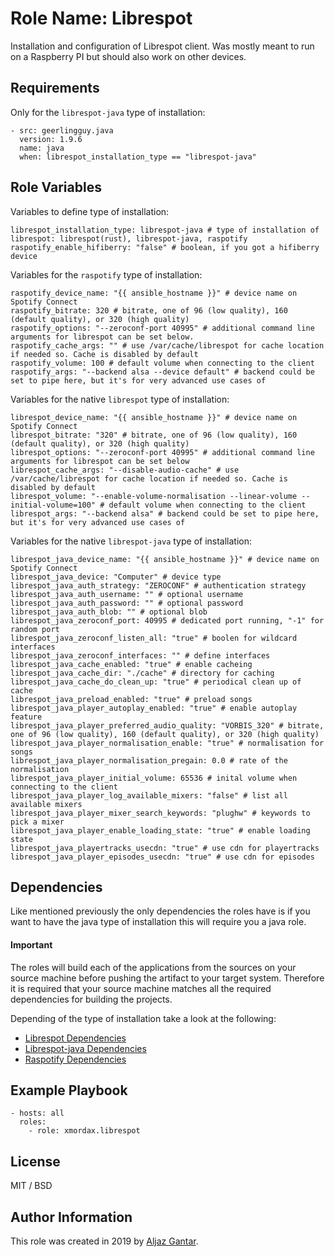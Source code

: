 Role Name: Librespot
=========

Installation and configuration of Librespot client. Was mostly meant to run on a Raspberry PI but should also work on
other devices.

Requirements
------------

Only for the ```librespot-java``` type of installation:
```
- src: geerlingguy.java
  version: 1.9.6
  name: java
  when: librespot_installation_type == "librespot-java"
```

Role Variables
--------------
Variables to define type of installation:
```
librespot_installation_type: librespot-java # type of installation of librespot: librespot(rust), librespot-java, raspotify
raspotify_enable_hifiberry: "false" # boolean, if you got a hifiberry device
```
Variables for the ```raspotify``` type of installation:
```
raspotify_device_name: "{{ ansible_hostname }}" # device name on Spotify Connect
raspotify_bitrate: 320 # bitrate, one of 96 (low quality), 160 (default quality), or 320 (high quality)
raspotify_options: "--zeroconf-port 40995" # additional command line arguments for librespot can be set below.
raspotify_cache_args: "" # use /var/cache/librespot for cache location if needed so. Cache is disabled by default
raspotify_volume: 100 # default volume when connecting to the client
raspotify_args: "--backend alsa --device default" # backend could be set to pipe here, but it's for very advanced use cases of
```
Variables for the native ```librespot``` type of installation:
```
librespot_device_name: "{{ ansible_hostname }}" # device name on Spotify Connect
librespot_bitrate: "320" # bitrate, one of 96 (low quality), 160 (default quality), or 320 (high quality)
librespot_options: "--zeroconf-port 40995" # additional command line arguments for librespot can be set below
librespot_cache_args: "--disable-audio-cache" # use /var/cache/librespot for cache location if needed so. Cache is disabled by default
librespot_volume: "--enable-volume-normalisation --linear-volume --initial-volume=100" # default volume when connecting to the client
librespot_args: "--backend alsa" # backend could be set to pipe here, but it's for very advanced use cases of
```
Variables for the native ```librespot-java``` type of installation:
```
librespot_java_device_name: "{{ ansible_hostname }}" # device name on Spotify Connect
librespot_java_device: "Computer" # device type
librespot_java_auth_strategy: "ZEROCONF" # authentication strategy
librespot_java_auth_username: "" # optional username
librespot_java_auth_password: "" # optional password
librespot_java_auth_blob: "" # optional blob
librespot_java_zeroconf_port: 40995 # dedicated port running, "-1" for random port
librespot_java_zeroconf_listen_all: "true" # boolen for wildcard interfaces
librespot_java_zeroconf_interfaces: "" # define interfaces
librespot_java_cache_enabled: "true" # enable cacheing
librespot_java_cache_dir: "./cache" # directory for caching
librespot_java_cache_do_clean_up: "true" # periodical clean up of cache
librespot_java_preload_enabled: "true" # preload songs
librespot_java_player_autoplay_enabled: "true" # enable autoplay feature
librespot_java_player_preferred_audio_quality: "VORBIS_320" # bitrate, one of 96 (low quality), 160 (default quality), or 320 (high quality)
librespot_java_player_normalisation_enable: "true" # normalisation for songs
librespot_java_player_normalisation_pregain: 0.0 # rate of the normalisation
librespot_java_player_initial_volume: 65536 # inital volume when connecting to the client
librespot_java_player_log_available_mixers: "false" # list all available mixers
librespot_java_player_mixer_search_keywords: "plughw" # keywords to pick a mixer
librespot_java_player_enable_loading_state: "true" # enable loading state
librespot_java_playertracks_usecdn: "true" # use cdn for playertracks
librespot_java_player_episodes_usecdn: "true" # use cdn for episodes
```

Dependencies
------------

Like mentioned previously the only dependencies the roles have is if you want to have the java type of installation this
will require you a java role. 

#### Important
The roles will build each of the applications from the sources on your source machine before pushing the artifact to 
your target system. Therefore it is required that your source machine matches all the required dependencies for building
the projects.

Depending of the type of installation take a look at the following:
* [Librespot Dependencies](https://github.com/librespot-org/librespot#building)
* [Librespot-java Dependencies](https://github.com/librespot-org/librespot-java#build-it)
* [Raspotify Dependencies](https://github.com/dtcooper/raspotify#building-the-package-yourself)

Example Playbook
----------------

    - hosts: all
      roles:
        - role: xmordax.librespot

License
-------

MIT / BSD

Author Information
------------------

This role was created in 2019 by [Aljaz Gantar](https://github.com/xMordax).
